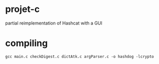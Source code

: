 # projet-c
partial reimplementation of Hashcat with a GUI

# compiling
```
gcc main.c checkDigest.c dictAtk.c argParser.c -o hashdog -lcrypto
```
